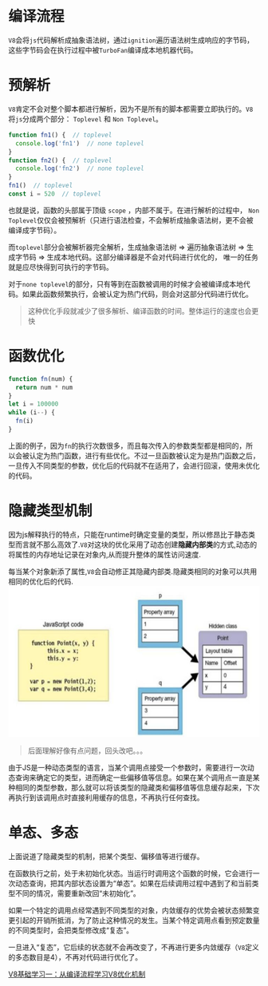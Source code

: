 # 编译流程
`V8`会将`js`代码解析成抽象语法树，通过`ignition`遍历语法树生成响应的字节码，这些字节码会在执行过程中被`TurboFan`编译成本地机器代码。


# 预解析
`V8`肯定不会对整个脚本都进行解析，因为不是所有的脚本都需要立即执行的。`V8`将`js`分成两个部分： `Toplevel` 和 `Non Toplevel`。
```js
function fn1() {  // toplevel
  console.log('fn1')  // none toplevel
}
function fn2() {  // toplevel
  console.log('fn2')  // none toplevel
}
fn1()  // toplevel
const i = 520  // toplevel
```
也就是说，函数的头部属于顶级 `scope` ，内部不属于。在进行解析的过程中， `Non Toplevel`仅仅会被预解析（只进行语法检查，不会解析成抽象语法树，更不会被编译成字节码）。

而`toplevel`部分会被解析器完全解析，生成抽象语法树 => 遍历抽象语法树 => 生成字节码 => 生成本地代码。这部分编译器是不会对代码进行优化的， 唯一的任务就是应尽快得到可执行的字节码。

对于`none toplevel`的部分，只有等到在函数被调用的时候才会被编译成本地代码。如果此函数频繁执行，会被认定为热门代码，则会对这部分代码进行优化。
> 这种优化手段就减少了很多解析、编译函数的时间。整体运行的速度也会更快

# 函数优化
```js
function fn(num) {
  return num * num
}
let i = 100000
while (i--) {
  fn(i)
}
```
上面的例子，因为`fn`的执行次数很多，而且每次传入的参数类型都是相同的，所以会被认定为热门函数，进行有些优化。不过一旦函数被认定为是热门函数之后，一旦传入不同类型的参数，优化后的代码就不在适用了，会进行回滚，使用未优化的代码。

# 隐藏类型机制
因为js解释执行的特点，只能在runtime时确定变量的类型，所以修昂比于静态类型而言就不那么高效了.`V8`对这块的优化采用了动态创建**隐藏内部类**的方式,动态的将属性的内存地址记录在对象内,从而提升整体的属性访问速度.

每当某个对象新添了属性,`V8`会自动修正其隐藏内部类.隐藏类相同的对象可以共用相同的优化后的代码.
![](./assets/hidden-class.jpg)

> 后面理解好像有点问题，回头改吧。。。

由于JS是一种动态类型的语言，当某个调用点接受一个参数时，需要进行一次动态查询来确定它的类型，进而确定一些偏移值等信息。如果在某个调用点一直是某种相同的类型参数，那么就可以将该类型的隐藏类和偏移值等信息缓存起来，下次再执行到该调用点时直接利用缓存的信息，不再执行任何查找。

# 单态、多态
上面说道了隐藏类型的机制，把某个类型、偏移值等进行缓存。

在函数执行之前，处于未初始化状态。当运行时调用这个函数的时候，它会进行一次动态查询，把其内部状态设置为“单态”。如果在后续调用过程中遇到了和当前类型不同的情况，需要重新改回“未初始化”。

如果一个特定的调用点经常遇到不同类型的对象，内敛缓存的优势会被状态频繁变更引起的开销所抵消，为了防止这种情况的发生。当某个特定调用点看到预定数量的不同类型时，会把类型修改成“复态”。

一旦进入“复态”，它后续的状态就不会再改变了，不再进行更多内敛缓存（`V8`定义的多态数目是4），不再对代码进行优化了。

[V8基础学习一：从编译流程学习V8优化机制](https://zhuanlan.zhihu.com/p/31828043)